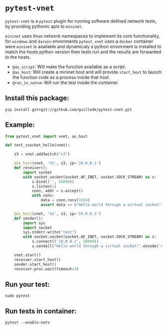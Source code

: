 # `pytest-vnet`

`pytest-vnet` is a `pytest` plugin for running software defined network tests, by providing pythonic apis to `mininet`.

`mininet` uses linux network namespaces to implement its core functionality, for `windows` and `darwin` envoriments `pytest_vnet` uses a `docker` container were `mininet` is available and dynamicaly a python envoirment is installed to match the hosts python version then tests run and the results are forwarded to the hosts.

- `@as_script`: Will make the function available as a script.
- `@as_host`: Will create a mininet host and will provide ``start_host`` to launch the function code as a process inside that host.
- `@run_in_netvm`: Will run the test inside the container.

## Install this package:

	pip install git+git://github.com/guilledk/pytest-vnet.git

## Example:

```python
from pytest_vnet import vnet, as_host

def test_vsocket_hello(vnet):

    s3 = vnet.addSwitch("s3")

    @as_host(vnet, 'h1', s3, ip='10.0.0.1')
    def receiver():
        import socket
        with socket.socket(socket.AF_INET, socket.SOCK_STREAM) as s:
            s.bind(('', 50090))
            s.listen(1)
            conn, addr = s.accept()
            with conn:
                data = conn.recv(1024)
                assert data == b"Hello world through a virtual socket!"

    @as_host(vnet, 'h2', s3, ip='10.0.0.2')
    def sender():
        import sys
        import socket
        sys.stderr.write("test")
        with socket.socket(socket.AF_INET, socket.SOCK_STREAM) as s:
            s.connect(('10.0.0.1', 50090))
            s.sendall("Hello world through a virtual socket!".encode('utf-8'))

    vnet.start()
    receiver.start_host()
    sender.start_host()
    receiver.proc.wait(timeout=3)
```

## Run your test:

	sudo pytest

## Run tests in container:

    pytest --enable-netv